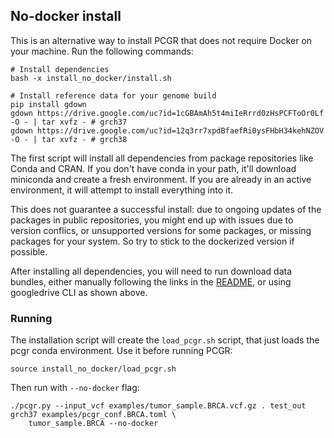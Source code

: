 ## No-docker install

This is an alternative way to install PCGR that does not require Docker on your machine. Run the following commands:

```
# Install dependencies
bash -x install_no_docker/install.sh

# Install reference data for your genome build
pip install gdown
gdown https://drive.google.com/uc?id=1cGBAmAh5t4miIeRrrd0zHsPCFToOr0Lf -O - | tar xvfz - # grch37
gdown https://drive.google.com/uc?id=12q3rr7xpdBfaefRi0ysFHbH34kehNZOV -O - | tar xvfz - # grch38
```

The first script will install all dependencies from package repositories like Conda and CRAN. If you don't have conda 
in your path, it'll download miniconda and create a fresh environment. If you are already in an active environment, 
it will attempt to install everything into it.

This does not guarantee a successful install: due to ongoing updates of the packages in public repositories, you might 
end up with issues due to version conflics, or unsupported versions for some packages, or missing packages for your 
system. So try to stick to the dockerized version if possible.

After installing all dependencies, you will need to run download data bundles, either manually following the links in 
the [README](https://github.com/sigven/pcgr), or using googledrive CLI as shown above.

### Running

The installation script will create the `load_pcgr.sh` script, that just loads the pcgr conda environment. 
Use it before running PCGR:

```
source install_no_docker/load_pcgr.sh
```

Then run with `--no-docker` flag:

```
./pcgr.py --input_vcf examples/tumor_sample.BRCA.vcf.gz . test_out grch37 examples/pcgr_conf.BRCA.toml \
    tumor_sample.BRCA --no-docker
```
